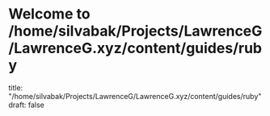 # Welcome to /home/silvabak/Projects/LawrenceG/LawrenceG.xyz/content/guides/ruby
title: "/home/silvabak/Projects/LawrenceG/LawrenceG.xyz/content/guides/ruby"
draft: false
